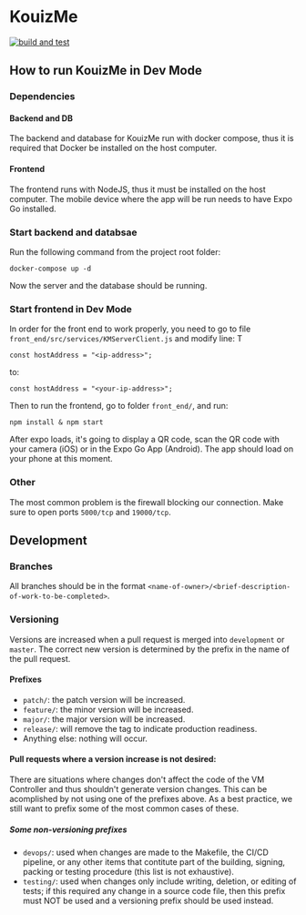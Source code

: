 # KouizMe
[![build and test](https://github.com/Jcabza008/kouizme/actions/workflows/build_and_test.yml/badge.svg)](https://github.com/Jcabza008/kouizme/actions/workflows/build_and_test.yml)
## How to run KouizMe in Dev Mode
### Dependencies
#### Backend and DB
The backend and database for KouizMe run with docker compose, thus it is required that Docker be installed on the host computer.

#### Frontend
The frontend runs with NodeJS, thus it must be installed on the host computer.
The mobile device where the app will be run needs to have Expo Go installed.
### Start backend and databsae
Run the following command from the project root folder:

`docker-compose up -d`

Now the server and the database should be running.

### Start frontend in Dev Mode
In order for the front end to work properly, you need to go to file `front_end/src/services/KMServerClient.js` and modify line: T

`const hostAddress = "<ip-address>";`

to:

`const hostAddress = "<your-ip-address>";`

Then to run the frontend, go to folder `front_end/`, and run:

`npm install & npm start`

After expo loads, it's going to display a QR code, scan the QR code with your camera (iOS) or in the Expo Go App (Android).
The app should load on your phone at this moment.

### Other
The most common problem is the firewall blocking our connection. Make sure to open ports `5000/tcp` and `19000/tcp`.

## Development
### Branches
All branches should be in the format `<name-of-owner>/<brief-description-of-work-to-be-completed>`.
### Versioning
Versions are increased when a pull request is merged into `development` or `master`. The correct new version is determined by the prefix in the name of the pull request.
#### Prefixes
- `patch/`: the patch version will be increased.
- `feature/`: the minor version will be increased.
- `major/`: the major version will be increased.
- `release/`: will remove the tag to indicate production readiness.
- Anything else: nothing will occur.
#### Pull requests where a version increase is not desired:
There are situations where changes don't affect the code of the VM Controller and thus shouldn't generate version changes. This can be acomplished by not using one of the prefixes above. As a best practice, we still want to prefix some of the most common cases of these.
##### Some non-versioning prefixes
- `devops/`: used when changes are made to the Makefile, the CI/CD pipeline, or any other items that contitute part of the building, signing, packing or testing procedure (this list is not exhaustive).
- `testing/`: used when changes only include writing, deletion, or editing of tests; if this required any change in a source code file, then this prefix must NOT be used and a versioning prefix should be used instead.
